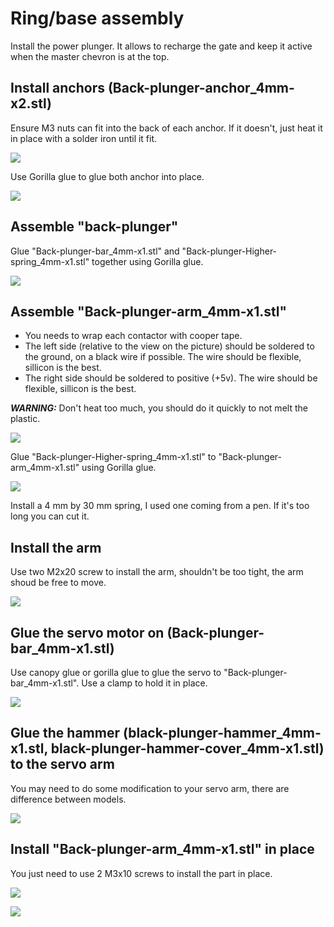 # Ring/base assembly

Install the power plunger. It allows to recharge the gate and keep it active when the master chevron is at the top.

## Install anchors (Back-plunger-anchor_4mm-x2.stl)

Ensure M3 nuts can fit into the back of each anchor. If it doesn't, just heat it in place with a solder iron until it fit.

![](./Assets/anchor-back-M3.png)

Use Gorilla glue to glue both anchor into place.

![](./Assets/anchor-locations.png)

## Assemble "back-plunger"

Glue "Back-plunger-bar_4mm-x1.stl" and "Back-plunger-Higher-spring_4mm-x1.stl" together using Gorilla glue.

![](./Assets/back-pluger-bar-lower-spring.png)

## Assemble "Back-plunger-arm_4mm-x1.stl"

- You needs to wrap each contactor with cooper tape. 
- The left side (relative to the view on the picture) should be soldered to the ground, on a black wire if possible. The wire should be flexible, sillicon is the best.
- The right side should be soldered to positive (+5v). The wire should be flexible, sillicon is the best.

***WARNING:*** Don't heat too much, you should do it quickly to not melt the plastic.

![](./Assets/Back-plunger-arm-real.png)

Glue "Back-plunger-Higher-spring_4mm-x1.stl" to "Back-plunger-arm_4mm-x1.stl" using Gorilla glue.

![](./Assets/Back-plunger-arm-highspring-part.png)

Install a 4 mm by 30 mm spring, I used one coming from a pen. If it's too long you can cut it.

## Install the arm

Use two M2x20 screw to install the arm, shouldn't be too tight, the arm shoud be free to move.

![](./Assets/Back-plunger-arm-part.png)


## Glue the servo motor on (Back-plunger-bar_4mm-x1.stl)

Use canopy glue or gorilla glue to glue the servo to "Back-plunger-bar_4mm-x1.stl". Use a clamp to hold it in place.

![](./Assets/back-plunger-bar_glue-servo.png)

## Glue the hammer (black-plunger-hammer_4mm-x1.stl, black-plunger-hammer-cover_4mm-x1.stl) to the servo arm

You may need to do some modification to your servo arm, there are difference between models.

![](./Assets/back-plunger-bar_glue-servo-real-2.jpg)

## Install "Back-plunger-arm_4mm-x1.stl" in place

You just need to use 2 M3x10 screws to install the part in place.

![](./Assets/back-plunger-bar_glue-servo-real.jpg)

![](./Assets/completed-base-ring.png)
